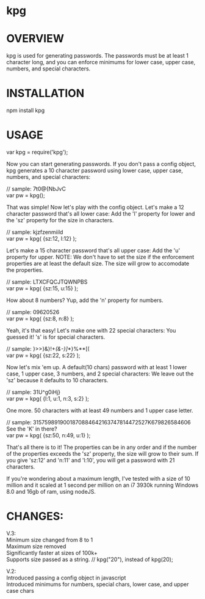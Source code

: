 # kpg

OVERVIEW
========

kpg is used for generating passwords. The passwords must be at least 1 character long, and you can enforce minimums for lower case, upper case, numbers, and special characters.

INSTALLATION
============

npm install kpg

USAGE
=====

var kpg = require('kpg');

Now you can start generating passwords. If you don't pass a config object, kpg generates a 10 character password using lower case, upper case, numbers, and special characters:

// sample: 7t0@{NbJvC<br/>
var pw = kpg();

That was simple! Now let's play with the config object. Let's make a 12 character password that's all lower case: Add the 'l' property for lower and the 'sz' property for the size in characters.<br/>

// sample: kjzfzenmiild<br/>
var pw = kpg( {sz:12, l:12} );

Let's make a 15 character password that's all upper case: Add the 'u' property for upper. NOTE: We don't have to set the size if the enforcement properties are at least the default size. The size will grow to accomodate the properties.

// sample: LTXCFQCJTQWNPBS<br/>
var pw = kpg( {sz:15, u:15} );

How about 8 numbers? Yup, add the 'n' property for numbers.

// sample: 09620526<br/>
var pw = kpg( {sz:8, n:8} );

Yeah, it's that easy! Let's make one with 22 special characters: You guessed it! 's' is for special characters.

// sample: }>>}&}!+_(&-}]_*}%**[(<br/>
var pw = kpg( {sz:22, s:22} );

Now let's mix 'em up. A default(10 chars) password with at least 1 lower case, 1 upper case, 3 numbers, and 2 special characters: We leave out the 'sz' because it defaults to 10 characters.

// sample: 31U^g0iHj}<br/>
var pw = kpg( {l:1, u:1, n:3, s:2} );

One more. 50 characters with at least 49 numbers and 1 upper case letter.

// sample: 3157598919001870884642163747814472527K679826584606 See the 'K' in there?<br/>
var pw = kpg( {sz:50, n:49, u:1} );

That's all there is to it! The properties can be in any order and if the number of the properties exceeds the 'sz' property, the size will grow to their sum. If you give 'sz:12' and 'n:11' and 'l:10', you will get a password with 21 characters.

If you're wondering about a maximum length, I've tested with a size of 10 million and it scaled at 1 second per million on an i7 3930k running Windows 8.0 and 16gb of ram, using nodeJS.

CHANGES:
========

V.3:<br/>
Minimum size changed from 8 to 1<br/>
Maximum size removed<br/>
Significantly faster at sizes of 100k+<br/>
Supports size passed as a string. // kpg("20"), instead of kpg(20);

V.2:<br/>
Introduced passing a config object in javascript<br/>
Introduced minimums for numbers, special chars, lower case, and upper case chars<br/>
